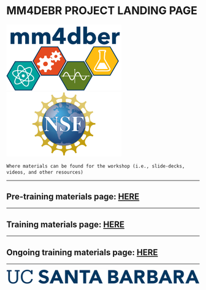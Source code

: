 # MM4DEBR PROJECT LANDING PAGE

<p align="center">

<img src="images/mm4dber_clear.png" width="300"/> <img src="images/NSF-Logo.png" width="300"/>

</p>


    Where materials can be found for the workshop (i.e., slide-decks, videos, and other resources)

- - -

## Pre-training materials page: [HERE](https://mm4dber.github.io/pre-training)

- - -

## Training materials page:  [HERE](https://mm4dber.github.io/training)


- - -

## Ongoing training materials page:  [HERE](https://mm4dber.github.io/ongoing_training)

- - -

![](images/UCSB_Navy_mark.png)
